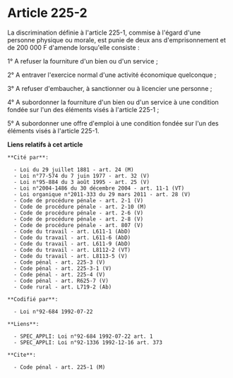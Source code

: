 # Article 225-2

La discrimination définie à l'article 225-1, commise à l'égard d'une personne physique ou morale, est punie de deux ans
d'emprisonnement et de 200 000 F d'amende lorsqu'elle consiste :

1° A refuser la fourniture d'un bien ou d'un service ;

2° A entraver l'exercice normal d'une activité économique quelconque ;

3° A refuser d'embaucher, à sanctionner ou à licencier une personne ;

4° A subordonner la fourniture d'un bien ou d'un service à une condition fondée sur l'un des éléments visés à l'article
225-1 ;

5° A subordonner une offre d'emploi à une condition fondée sur l'un des éléments visés à l'article 225-1.

**Liens relatifs à cet article**

	**Cité par**:

	  - Loi du 29 juillet 1881 - art. 24 (M)
	  - Loi n°77-574 du 7 juin 1977 - art. 32 (V)
	  - Loi n°95-884 du 3 août 1995 - art. 25 (V)
	  - Loi n°2004-1486 du 30 décembre 2004 - art. 11-1 (VT)
	  - Loi organique n°2011-333 du 29 mars 2011 - art. 28 (V)
	  - Code de procédure pénale - art. 2-1 (V)
	  - Code de procédure pénale - art. 2-10 (M)
	  - Code de procédure pénale - art. 2-6 (V)
	  - Code de procédure pénale - art. 2-8 (V)
	  - Code de procédure pénale - art. 807 (V)
	  - Code du travail - art. L611-1 (AbD)
	  - Code du travail - art. L611-6 (AbD)
	  - Code du travail - art. L611-9 (AbD)
	  - Code du travail - art. L8112-2 (VT)
	  - Code du travail - art. L8113-5 (V)
	  - Code pénal - art. 225-3 (V)
	  - Code pénal - art. 225-3-1 (V)
	  - Code pénal - art. 225-4 (V)
	  - Code pénal - art. R625-7 (V)
	  - Code rural - art. L719-2 (Ab)

	**Codifié par**:

	  - Loi n°92-684 1992-07-22

	**Liens**:

	  - SPEC_APPLI: Loi n°92-684 1992-07-22 art. 1
	  - SPEC_APPLI: Loi n°92-1336 1992-12-16 art. 373

	**Cite**:

	  - Code pénal - art. 225-1 (M)
